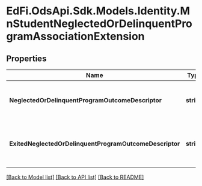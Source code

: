 # EdFi.OdsApi.Sdk.Models.Identity.MnStudentNeglectedOrDelinquentProgramAssociationExtension
## Properties

Name | Type | Description | Notes
------------ | ------------- | ------------- | -------------
**NeglectedOrDelinquentProgramOutcomeDescriptor** | **string** | Neglected or delinquent program outcome. | [optional] 
**ExitedNeglectedOrDelinquentProgramOutcomeDescriptor** | **string** | Neglected or delinquent exited-program outcome. | [optional] 

[[Back to Model list]](../README.md#documentation-for-models) [[Back to API list]](../README.md#documentation-for-api-endpoints) [[Back to README]](../README.md)


